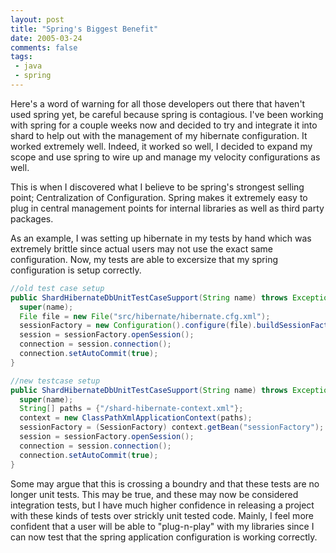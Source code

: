 ```yaml
---
layout: post
title: "Spring's Biggest Benefit"
date: 2005-03-24
comments: false
tags:
 - java
 - spring
---
```


Here's a word of warning for all those developers out there that haven't used spring yet, be careful because spring is contagious. I've been working with spring for a couple weeks now and decided to try and integrate it into shard to help out with the management of my hibernate configuration. It worked extremely well. Indeed, it worked so well, I decided to expand my scope and use spring to wire up and manage my velocity configurations as well.


This is when I discovered what I believe to be spring's strongest selling point; Centralization of Configuration. Spring makes it extremely easy to plug in central management points for internal libraries as well as third party packages.


As an example, I was setting up hibernate in my tests by hand which was extremely brittle since actual users may not use the exact same configuration. Now, my tests are able to excersize that my spring configuration is setup correctly.


```java
//old test case setup
public ShardHibernateDbUnitTestCaseSupport(String name) throws Exception {
  super(name);
  File file = new File("src/hibernate/hibernate.cfg.xml");
  sessionFactory = new Configuration().configure(file).buildSessionFactory();
  session = sessionFactory.openSession();
  connection = session.connection();
  connection.setAutoCommit(true);
}
```



```java
//new testcase setup
public ShardHibernateDbUnitTestCaseSupport(String name) throws Exception {
  super(name);
  String[] paths = {"/shard-hibernate-context.xml"};
  context = new ClassPathXmlApplicationContext(paths);
  sessionFactory = (SessionFactory) context.getBean("sessionFactory");
  session = sessionFactory.openSession();
  connection = session.connection();
  connection.setAutoCommit(true);
}
```


Some may argue that this is crossing a boundry and that these tests are no longer unit tests. This may be true, and these may now be considered integration tests, but I have much higher confidence in releasing a project with these kinds of tests over strickly unit tested code. Mainly, I feel more confident that a user will be able to "plug-n-play" with my libraries since I can now test that the spring application configuration is working correctly.
